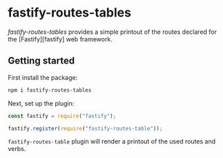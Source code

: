 # fastify-routes-tables

_fastify-routes-tables_ provides a simple printout of the routes declared for the [Fastify][fastify] web framework.

## Getting started

First install the package:

```bash
npm i fastify-routes-tables
```

Next, set up the plugin:

```js
const fastify = require("fastify");

fastify.register(require("fastify-routes-table"));
```

`fastify-routes-table` plugin will render a printout of the used routes and verbs.
